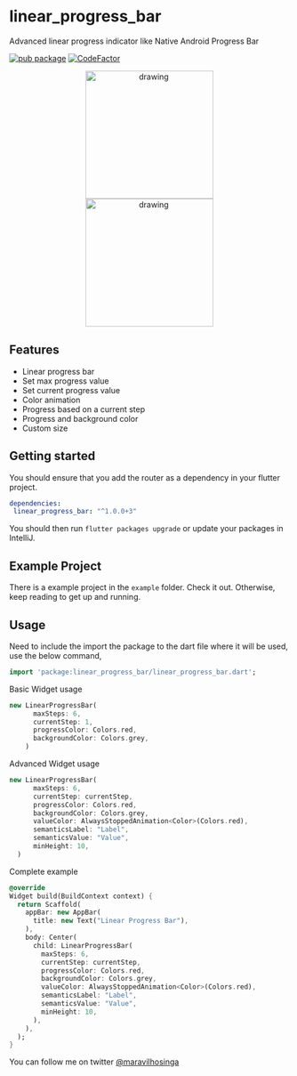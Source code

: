 # linear_progress_bar

Advanced linear progress indicator like Native Android Progress Bar

[![pub package](https://img.shields.io/pub/v/linear_progress_bar.svg)](https://pub.dev/packages/linear_progress_bar) [![CodeFactor](https://www.codefactor.io/repository/github/angopapo/linear_progress_bar/badge)](https://www.codefactor.io/repository/github/angopapo/linear_progress_bar)
<p align="center">
<img src="https://i.ibb.co/8gZpqgf/image1.png" alt="drawing" width="230px" hspace="30"/>  <img src="https://i.ibb.co/nB5YV7X/Simulator-Screen-Shot-i-Phone-12-Pro-Max-2021-07-20-at-02-23-50.png" alt="drawing" width="230px"/> 
</p>

## Features

- Linear progress bar
- Set max progress value
- Set current progress value
- Color animation 
- Progress based on a current step
- Progress and background color
- Custom size

## Getting started

You should ensure that you add the router as a dependency in your flutter project.
```yaml
dependencies:
 linear_progress_bar: "^1.0.0+3"
```

You should then run `flutter packages upgrade` or update your packages in IntelliJ.

## Example Project

There is a example project in the `example` folder. Check it out. Otherwise, keep reading to get up and running.

## Usage

Need to include the import the package to the dart file where it will be used, use the below command,

```dart
import 'package:linear_progress_bar/linear_progress_bar.dart';
```

Basic Widget usage
```dart
new LinearProgressBar(
      maxSteps: 6,
      currentStep: 1,
      progressColor: Colors.red,
      backgroundColor: Colors.grey,
    )
```

Advanced Widget usage
```dart
new LinearProgressBar(
      maxSteps: 6,
      currentStep: currentStep,
      progressColor: Colors.red,
      backgroundColor: Colors.grey,
      valueColor: AlwaysStoppedAnimation<Color>(Colors.red),
      semanticsLabel: "Label",
      semanticsValue: "Value",
      minHeight: 10,
  )
```

Complete example

```dart
@override
Widget build(BuildContext context) {
  return Scaffold(
    appBar: new AppBar(
      title: new Text("Linear Progress Bar"),
    ),
    body: Center(
      child: LinearProgressBar(
        maxSteps: 6,
        currentStep: currentStep,
        progressColor: Colors.red,
        backgroundColor: Colors.grey,
        valueColor: AlwaysStoppedAnimation<Color>(Colors.red),
        semanticsLabel: "Label",
        semanticsValue: "Value",
        minHeight: 10,
      ),
    ),
  );
}
```

You can follow me on twitter [@maravilhosinga](https://www.twitter.com/maravilhosinga)